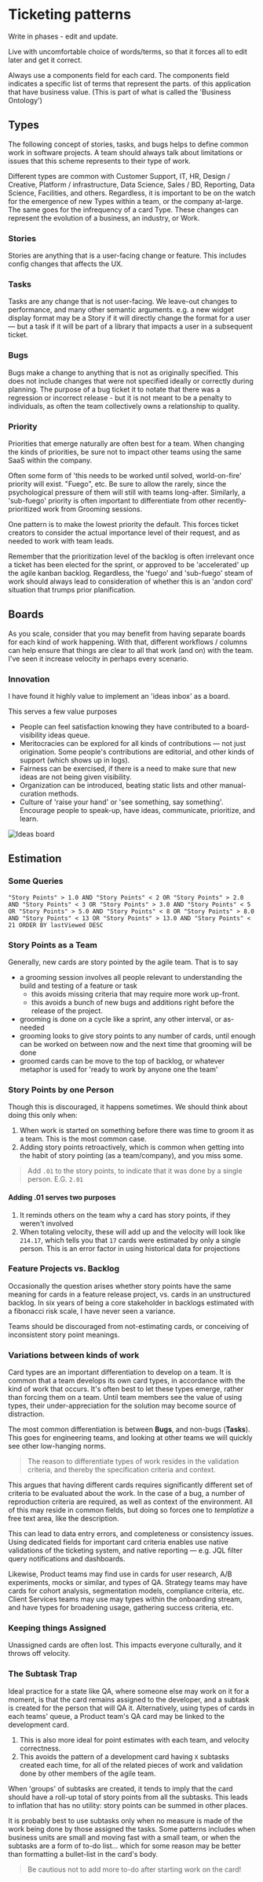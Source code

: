 # Ticketing patterns

Write in phases - edit and update.

Live with uncomfortable choice of words/terms, so that it forces all to edit later and get it correct.

Always use a components field for each card.  The components field indicates a specific list of terms that represent the parts. of this application that have business value.  (This is part of what is called the 'Business Ontology')

## Types

The following concept of stories, tasks, and bugs helps to define common work in software projects. A team should always talk about limitations or issues that this scheme represents to their type of work.  

Different types are common with Customer Support, IT, HR, Design / Creative, Platform / infrastructure, Data Science, Sales / BD, Reporting, Data Science, Facilities, and others.  Regardless, it is important to be on the watch for the emergence of new Types within a team, or the company at-large. The same goes for the infrequency of a card Type.  These changes can represent the evolution of a business, an industry, or Work.

### Stories
Stories are anything that is a user-facing change or feature. This includes config changes that affects the UX.  

### Tasks
Tasks are any change that is not user-facing. We leave-out changes to performance, and many other semantic arguments.  e.g. a new widget display format may be a Story if it will directly change the format for a user — but a task if it will be part of a library that impacts a user in a subsequent ticket. 

### Bugs
Bugs make a change to anything that is not as originally specified.  This does not include changes that were not specified ideally or correctly during planning.  The purpose of a bug ticket it to notate that there was a regression or incorrect release - but it is not meant to be a penalty to individuals, as often the team collectively owns a relationship to quality. 

### Priority

Priorities that emerge naturally are often best for a team.  When changing the kinds of priorities, be sure not to impact other teams using the same SaaS within the company.

Often some form of 'this needs to be worked until solved, world-on-fire' priority will exist.  "Fuego", etc.  Be sure to allow the rarely, since the psychological pressure of them will still with teams long-after. Similarly, a 'sub-fuego' priority is often important to differentiate from other recently-prioritized work from Grooming sessions.

One pattern is to make the lowest priority the default.  This forces ticket creators to consider the actual importance level of their request, and as needed to work with team leads. 

Remember that the prioritization level of the backlog is often irrelevant once a ticket has been elected for the sprint, or approved to be 'accelerated' up the agile kanban backlog. Regardless, the 'fuego' and 'sub-fuego' steam of work should always lead to consideration of whether this is an 'andon cord' situation that trumps prior planification.


## Boards

As you scale, consider that you may benefit from having separate boards for each kind of work happening.  With that, different workflows / columns can help ensure that things are clear to all that work (and on) with the team.  I've seen it increase velocity in perhaps every scenario.

### Innovation

I have found it highly value to implement an 'ideas inbox' as a board.

This serves a few value purposes

* People can feel satisfaction knowing they have contributed to a board-visibility ideas queue.
* Meritocracies can be explored for all kinds of contributions — not just origination.  Some people's contributions are editorial, and other kinds of support (which shows up in logs).
* Fairness can be exercised, if there is a need to make sure that new ideas are not being given visibility.
* Organization can be introduced, beating static lists and other manual-curation methods.
* Culture of 'raise your hand' or 'see something, say something'.  Encourage people to speak-up, have ideas, communicate, prioritize, and learn.

![Ideas board](assets/ticket-board-ideas.png)

## Estimation

### Some Queries

```
"Story Points" > 1.0 AND "Story Points" < 2 OR "Story Points" > 2.0 AND "Story Points" < 3 OR "Story Points" > 3.0 AND "Story Points" < 5 OR "Story Points" > 5.0 AND "Story Points" < 8 OR "Story Points" > 8.0 AND "Story Points" < 13 OR "Story Points" > 13.0 AND "Story Points" < 21 ORDER BY lastViewed DESC
```

### Story Points as a Team

Generally, new cards are story pointed by the agile team.  That is to say

* a grooming session involves all people relevant to understanding the build and testing of a feature or task
  * this avoids missing criteria that may require more work up-front.
  * this avoids a bunch of new bugs and additions right before the release of the project.
* grooming is done on a cycle like a sprint, any other interval, or as-needed
* grooming looks to give story points to any number of cards, until enough can be worked on between now and the next time that grooming will be done
* groomed cards can be move to the top of backlog, or whatever metaphor is used for 'ready to work by anyone one the team'

### Story Points by one Person

Though this is discouraged, it happens sometimes.  We should think about doing this only when:

1. When work is started on something before there was time to groom it as a team. This is the most common case.
1. Adding story points retroactively, which is common when getting into the habit of story pointing (as a team/company), and you miss some.

> Add `.01` to the story points, to indicate that it was done by a single person.  E.G. `2.01`

#### Adding .01 serves two purposes

1. It reminds others on the team why a card has story points, if they weren't involved
1. When totaling velocity, these will add up and the velocity will look like `214.17`, which tells you that `17` cards were estimated by only a single person.  This is an error factor in using historical data for projections

### Feature Projects vs. Backlog

Occasionally the question arises whether story points have the same meaning for cards in a feature release project, vs. cards in an unstructured backlog.  In six years of being a core stakeholder in backlogs estimated with a fibonacci risk scale, I have never seen a variance.

Teams should be discouraged from not-estimating cards, or conceiving of inconsistent story point meanings.

### Variations between kinds of work

Card types are an important differentiation to develop on a team. It is common that a team develops its own card types, in accordance with the kind of work that occurs.  It's often best to let these types emerge, rather than forcing them on a team. Until team members see the value of using types, their under-appreciation for the solution may become source of distraction.

The most common differentiation is between **Bugs**, and non-bugs (**Tasks**).  This goes for engineering teams, and looking at other teams we will quickly see other low-hanging norms.

> The reason to differentiate types of work resides in the validation criteria, and thereby the specification criteria and context. 

This argues that having different cards requires significantly different set of criteria to be evaluated about the work.  In the case of a bug, a number of reproduction criteria are required, as well as context of the environment.  All of this may reside in common fields, but doing so forces one to _templatize_ a free text area, like the description.  

This can lead to data entry errors, and completeness or consistency issues.  Using dedicated fields for important card criteria enables use native validations of the ticketing system, and native reporting — e.g. JQL filter query notifications and dashboards.

Likewise, Product teams may find use in cards for user research, A/B experiments, mocks or similar, and types of QA.  Strategy teams may have cards for cohort analysis, segmentation models, compliance criteria, etc.  Client Services teams may use may types within the onboarding stream, and have types for broadening usage, gathering success criteria, etc. 

### Keeping things Assigned

Unassigned cards are often lost. This impacts everyone culturally, and it throws off velocity.  

### The Subtask Trap

Ideal practice for a state like QA, where someone else may work on it for a moment, is that the card remains assigned to the developer, and a subtask is created for the person that will QA it.  Alternatively, using types of cards in each teams' queue, a Product team's QA card may be linked to the development card. 

1. This is also more ideal for point estimates with each team, and velocity correctness.  
2. This avoids the pattern of a development card having `X` subtasks created each time, for all of the related pieces of work and validation done by other members of the agile team. 

When 'groups' of subtasks are created, it tends to imply that the card should have a roll-up total of story points from all the subtasks.  This leads to inflation that has no utility: story points can be summed in other places. 

It is probably best to use subtasks only when no measure is made of the work being done by those assigned the tasks.  Some patterns includes when business units are small and moving fast with a small team, or when the subtasks are a form of to-do list... which for some reason may be better than formatting a bullet-list in the card's body.  

> Be cautious not to add more to-do after starting work on the card!

